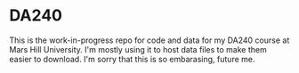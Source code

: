 # DA240
This is the work-in-progress repo for code and data for my DA240 course at Mars Hill University. I'm mostly using it to host data files to make them easier to download.
I'm sorry that this is so embarasing, future me.
